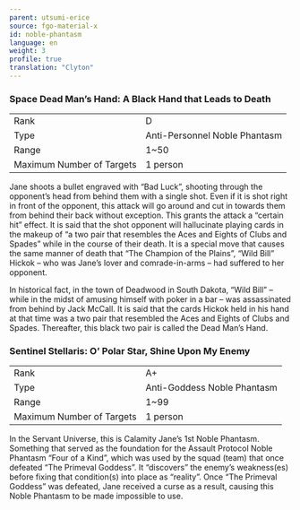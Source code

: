 ```yaml
---
parent: utsumi-erice
source: fgo-material-x
id: noble-phantasm
language: en
weight: 3
profile: true
translation: "Clyton"
---
```


### Space Dead Man’s Hand: A Black Hand that Leads to Death

<table>
  <tr><td>Rank</td><td>D</td></tr>
  <tr><td>Type</td><td>Anti-Personnel Noble Phantasm</td></tr>
  <tr><td>Range</td><td>1~50</td></tr>
  <tr><td>Maximum Number of Targets</td><td>1 person</td></tr>
</table>

Jane shoots a bullet engraved with “Bad Luck”, shooting through the opponent’s head from behind them with a single shot. Even if it is shot right in front of the opponent, this attack will go around and cut in towards them from behind their back without exception. This grants the attack a “certain hit” effect. It is said that the shot opponent will hallucinate playing cards in the makeup of “a two pair that resembles the Aces and Eights of Clubs and Spades” while in the course of their death. It is a special move that causes the same manner of death that “The Champion of the Plains”, “Wild Bill” Hickok – who was Jane’s lover and comrade-in-arms – had suffered to her opponent.

In historical fact, in the town of Deadwood in South Dakota, “Wild Bill” – while in the midst of amusing himself with poker in a bar – was assassinated from behind by Jack McCall. It is said that the cards Hickok held in his hand at that time was a two pair that resembled the Aces and Eights of Clubs and Spades. Thereafter, this black two pair is called the Dead Man’s Hand.

### Sentinel Stellaris: O’ Polar Star, Shine Upon My Enemy

<table>
  <tr><td>Rank</td><td>A+</td></tr>
  <tr><td>Type</td><td>Anti-Goddess Noble Phantasm</td></tr>
  <tr><td>Range</td><td>1~99</td></tr>
  <tr><td>Maximum Number of Targets</td><td>1 person</td></tr>
</table>

In the Servant Universe, this is Calamity Jane’s 1st Noble Phantasm. Something that served as the foundation for the Assault Protocol Noble Phantasm “Four of a Kind”, which was used by the squad (team) that once defeated “The Primeval Goddess”. It “discovers” the enemy’s weakness(es) before fixing that condition(s) into place as “reality”.
Once “The Primeval Goddess” was defeated, Jane received a curse as a result, causing this Noble Phantasm to be made impossible to use.
